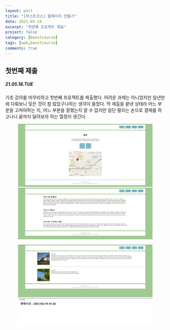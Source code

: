 ```yaml
---
layout: post
title: "[부스트코스] 홈페이지 만들기"
date: 2021-05-18
excerpt: "첫번째 프로젝트 제출"
project: false
category: [Boostcourse]
tags: [web,boostcourse]
comments: true
---
```

## 첫번째 제출
##### 21.05.18.TUE
기초 강의를 마무리하고 첫번째 프로젝트를 제출했다. 어려운 과제는 아니었지만 일년만에 다뤄보니 잊은 것이 참 많았구나하는 생각이 들었다. 막 제출을 끝낸 상태라 어느 부분을 고쳐야하는 지, 
어느 부분을 잘했는지 알 수 없지만 일단 떨리는 손으로 결제를 하고나니 끝까지 달려보자 하는 열정이 생긴다.
<br>
<figure class="half"><a href="assets/etc/boostcourePhoto/index.JPG"><img src="assets/etc/boostcourePhoto/index.JPG"></a><a href="assets/etc/boostcourePhoto/aboutme.JPG"><img src="assets/etc/boostcourePhoto/aboutme.JPG"></a></figure>
<figure class="half"><a href="assets/etc/boostcourePhoto/photo.JPG"><img src="assets/etc/boostcourePhoto/photo.JPG"></a><a href="assets/etc/boostcourePhoto/time.JPG"><img src="assets/etc/boostcourePhoto/time.JPG"></a></figure>
